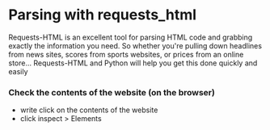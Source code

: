 # Parsing with requests_html

Requests-HTML is an excellent tool for parsing HTML code and grabbing exactly the information you need. So whether you're pulling down headlines from news sites, scores from sports websites, or prices from an online store... Requests-HTML and Python will help you get this done quickly and easily

### Check the contents of the website (on the browser)
 - write click on the contents of the website
 - click inspect > Elements
